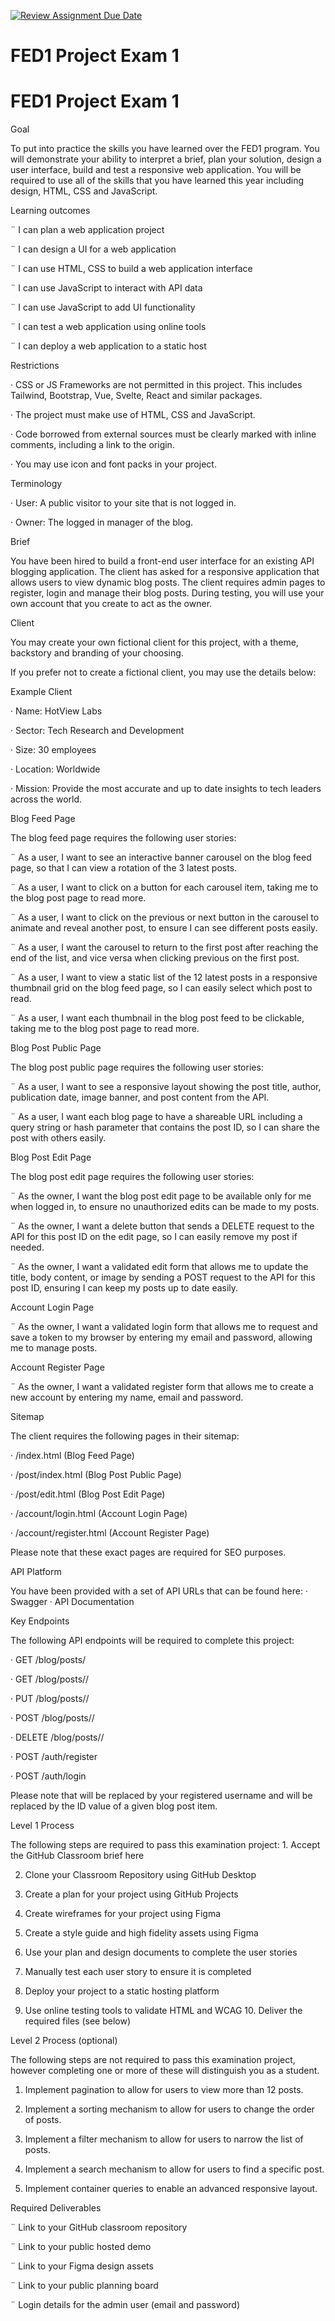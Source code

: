 [![Review Assignment Due Date](https://classroom.github.com/assets/deadline-readme-button-22041afd0340ce965d47ae6ef1cefeee28c7c493a6346c4f15d667ab976d596c.svg)](https://classroom.github.com/a/99-paxaL)

# FED1 Project Exam 1

# FED1 Project Exam 1

Goal

To put into practice the skills you have learned over the FED1 program. You will demonstrate your ability to interpret a brief, plan your solution, design a user interface, build and test a responsive web application. You will be required to use all of the skills that you have learned this year including design, HTML, CSS and JavaScript.

Learning outcomes

¨ I can plan a web application project

¨ I can design a UI for a web application

¨ I can use HTML, CSS to build a web application interface

¨ I can use JavaScript to interact with API data

¨ I can use JavaScript to add UI functionality

¨ I can test a web application using online tools

¨ I can deploy a web application to a static host

Restrictions

· CSS or JS Frameworks are not permitted in this project. This includes Tailwind, Bootstrap, Vue, Svelte, React and similar packages.

· The project must make use of HTML, CSS and JavaScript.

· Code borrowed from external sources must be clearly marked with inline comments, including a link to the origin.

· You may use icon and font packs in your project.

Terminology

· User: A public visitor to your site that is not logged in.

· Owner: The logged in manager of the blog.

Brief

You have been hired to build a front-end user interface for an existing API blogging application. The client has asked for a responsive application that allows users to view dynamic blog posts. The client requires admin pages to register, login and manage their blog posts. During testing, you will use your own account that you create to act as the owner.

Client

You may create your own fictional client for this project, with a theme, backstory and branding of your choosing.

If you prefer not to create a fictional client, you may use the details below:

Example Client

· Name: HotView Labs

· Sector: Tech Research and Development

· Size: 30 employees

· Location: Worldwide

· Mission: Provide the most accurate and up to date insights to tech leaders across the world.

Blog Feed Page

The blog feed page requires the following user stories:

¨ As a user, I want to see an interactive banner carousel on the blog feed page, so that I can view a rotation of the 3 latest posts.

¨ As a user, I want to click on a button for each carousel item, taking me to the blog post page to read more.

¨ As a user, I want to click on the previous or next button in the carousel to animate and reveal another post, to ensure I can see different posts easily.

¨ As a user, I want the carousel to return to the first post after reaching the end of the list, and vice versa when clicking previous on the first post.

¨ As a user, I want to view a static list of the 12 latest posts in a responsive thumbnail grid on the blog feed page, so I can easily select which post to read.

¨ As a user, I want each thumbnail in the blog post feed to be clickable, taking me to the blog post page to read more.

Blog Post Public Page

The blog post public page requires the following user stories:

¨ As a user, I want to see a responsive layout showing the post title, author, publication date, image banner, and post content from the API.

¨ As a user, I want each blog page to have a shareable URL including a query string or hash parameter that contains the post ID, so I can share the post with others easily.

Blog Post Edit Page

The blog post edit page requires the following user stories:

¨ As the owner, I want the blog post edit page to be available only for me when logged in, to ensure no unauthorized edits can be made to my posts.

¨ As the owner, I want a delete button that sends a DELETE request to the API for this post ID on the edit page, so I can easily remove my post if needed.

¨ As the owner, I want a validated edit form that allows me to update the title, body content, or image by sending a POST request to the API for this post ID, ensuring I can keep my posts up to date easily.

Account Login Page

¨ As the owner, I want a validated login form that allows me to request and save a token to my browser by entering my email and password, allowing me to manage posts.

Account Register Page

¨ As the owner, I want a validated register form that allows me to create a new account by entering my name, email and password.

Sitemap

The client requires the following pages in their sitemap:

· /index.html (Blog Feed Page)

· /post/index.html (Blog Post Public Page)

· /post/edit.html (Blog Post Edit Page)

· /account/login.html (Account Login Page)

· /account/register.html (Account Register Page)

Please note that these exact pages are required for SEO purposes.

API Platform

You have been provided with a set of API URLs that can be found here: · Swagger · API Documentation

Key Endpoints

The following API endpoints will be required to complete this project:

· GET /blog/posts/<name>

· GET /blog/posts/<name>/<id>

· PUT /blog/posts/<name>/<id>

· POST /blog/posts/<name>/<id>

· DELETE /blog/posts/<name>/<id>

· POST /auth/register

· POST /auth/login

Please note that <name> will be replaced by your registered username and <id> will be replaced by the ID value of a given blog post item.

Level 1 Process

The following steps are required to pass this examination project: 1. Accept the GitHub Classroom brief here

2. Clone your Classroom Repository using GitHub Desktop

3. Create a plan for your project using GitHub Projects

4. Create wireframes for your project using Figma

5. Create a style guide and high fidelity assets using Figma

6. Use your plan and design documents to complete the user stories

7. Manually test each user story to ensure it is completed

8. Deploy your project to a static hosting platform

9. Use online testing tools to validate HTML and WCAG 10. Deliver the required files (see below)

Level 2 Process (optional)

The following steps are not required to pass this examination project, however completing one or more of these will distinguish you as a student.

1. Implement pagination to allow for users to view more than 12 posts.

2. Implement a sorting mechanism to allow for users to change the order of posts.

3. Implement a filter mechanism to allow for users to narrow the list of posts.

4. Implement a search mechanism to allow for users to find a specific post.

5. Implement container queries to enable an advanced responsive layout.

Required Deliverables

¨ Link to your GitHub classroom repository

¨ Link to your public hosted demo

¨ Link to your Figma design assets

¨ Link to your public planning board

¨ Login details for the admin user (email and password)
